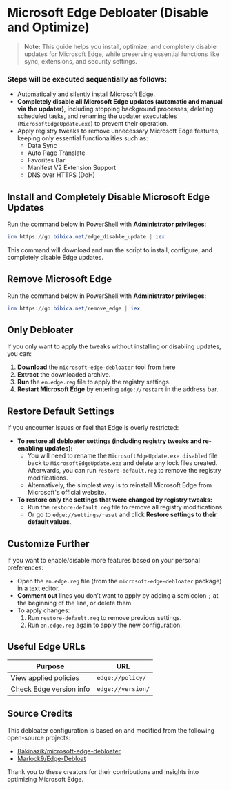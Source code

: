 # Microsoft Edge Debloater (Disable and Optimize)

> **Note:** This guide helps you install, optimize, and completely disable updates for Microsoft Edge, while preserving essential functions like sync, extensions, and security settings.

### Steps will be executed sequentially as follows:
-   Automatically and silently install Microsoft Edge.
-   **Completely disable all Microsoft Edge updates (automatic and manual via the updater)**, including stopping background processes, deleting scheduled tasks, and renaming the updater executables (`MicrosoftEdgeUpdate.exe`) to prevent their operation.
-   Apply registry tweaks to remove unnecessary Microsoft Edge features, keeping only essential functionalities such as:
    -   Data Sync
    -   Auto Page Translate
    -   Favorites Bar
    -   Manifest V2 Extension Support
    -   DNS over HTTPS (DoH)

## Install and Completely Disable Microsoft Edge Updates
Run the command below in PowerShell with **Administrator privileges**:
```powershell
irm https://go.bibica.net/edge_disable_update | iex
```
This command will download and run the script to install, configure, and completely disable Edge updates.

## Remove Microsoft Edge
Run the command below in PowerShell with **Administrator privileges**:
```powershell
irm https://go.bibica.net/remove_edge | iex
```

## Only Debloater

If you only want to apply the tweaks without installing or disabling updates, you can:
1.  **Download** the `microsoft-edge-debloater` tool [from here](https://github.com/bibicadotnet/microsoft-edge-debloater/archive/refs/heads/main.zip)
2.  **Extract** the downloaded archive.
3.  **Run** the `en.edge.reg` file to apply the registry settings.
4.  **Restart Microsoft Edge** by entering `edge://restart` in the address bar.

## Restore Default Settings

If you encounter issues or feel that Edge is overly restricted:

-   **To restore all debloater settings (including registry tweaks and re-enabling updates):**
    *   You will need to rename the `MicrosoftEdgeUpdate.exe.disabled` file back to `MicrosoftEdgeUpdate.exe` and delete any lock files created. Afterwards, you can run `restore-default.reg` to remove the registry modifications.
    *   Alternatively, the simplest way is to reinstall Microsoft Edge from Microsoft's official website.
-   **To restore only the settings that were changed by registry tweaks:**
    *   Run the `restore-default.reg` file to remove all registry modifications.
    *   Or go to `edge://settings/reset` and click **Restore settings to their default values**.

## Customize Further

If you want to enable/disable more features based on your personal preferences:

-   Open the `en.edge.reg` file (from the `microsoft-edge-debloater` package) in a text editor.
-   **Comment out** lines you don’t want to apply by adding a semicolon `;` at the beginning of the line, or delete them.
-   To apply changes:
    1.  Run `restore-default.reg` to remove previous settings.
    2.  Run `en.edge.reg` again to apply the new configuration.

## Useful Edge URLs

| Purpose               | URL                     |
|-----------------------|-------------------------|
| View applied policies | `edge://policy/`        |
| Check Edge version info | `edge://version/`       |

## Source Credits

This debloater configuration is based on and modified from the following open-source projects:

-   [Bakinazik/microsoft-edge-debloater](https://github.com/bakinazik/edgedebloater)
-   [Marlock9/Edge-Debloat](https://github.com/marlock9/edge-debloat)

Thank you to these creators for their contributions and insights into optimizing Microsoft Edge.
